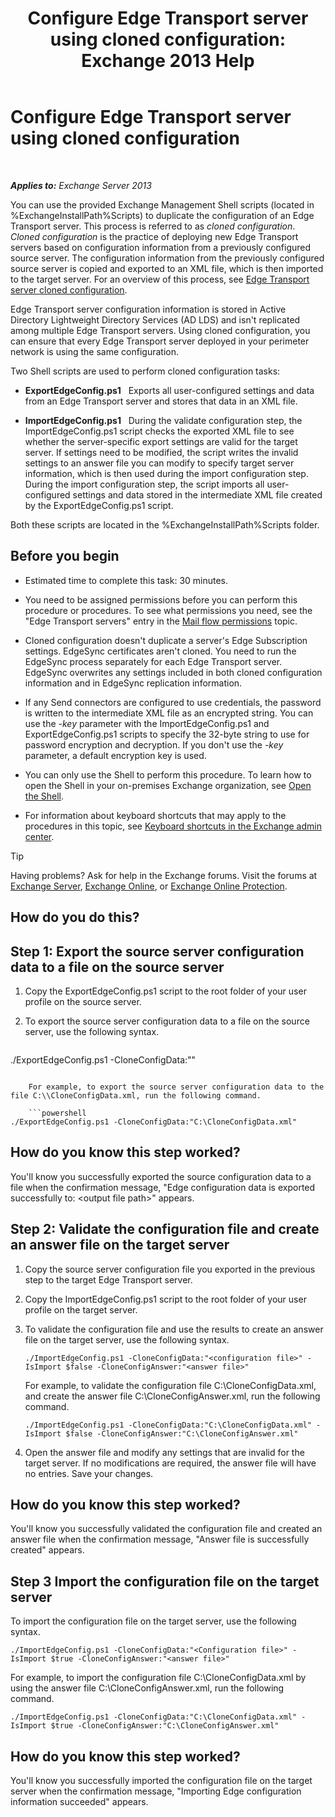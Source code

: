 ﻿---
title: 'Configure Edge Transport server using cloned configuration: Exchange 2013 Help'
TOCTitle: Configure Edge Transport server using cloned configuration
ms:assetid: 0bbc83e3-e5e8-4480-a8a6-15f035360856
ms:mtpsurl: https://technet.microsoft.com/en-us/library/Aa996008(v=EXCHG.150)
ms:contentKeyID: 61200276
ms.date: 12/09/2016
mtps_version: v=EXCHG.150
---

# Configure Edge Transport server using cloned configuration

 

_**Applies to:** Exchange Server 2013_


You can use the provided Exchange Management Shell scripts (located in %ExchangeInstallPath%Scripts) to duplicate the configuration of an Edge Transport server. This process is referred to as *cloned configuration*. *Cloned configuration* is the practice of deploying new Edge Transport servers based on configuration information from a previously configured source server. The configuration information from the previously configured source server is copied and exported to an XML file, which is then imported to the target server. For an overview of this process, see [Edge Transport server cloned configuration](edge-transport-server-cloned-configuration-exchange-2013-help.md).

Edge Transport server configuration information is stored in Active Directory Lightweight Directory Services (AD LDS) and isn't replicated among multiple Edge Transport servers. Using cloned configuration, you can ensure that every Edge Transport server deployed in your perimeter network is using the same configuration.

Two Shell scripts are used to perform cloned configuration tasks:

  - **ExportEdgeConfig.ps1**   Exports all user-configured settings and data from an Edge Transport server and stores that data in an XML file.

  - **ImportEdgeConfig.ps1**   During the validate configuration step, the ImportEdgeConfig.ps1 script checks the exported XML file to see whether the server-specific export settings are valid for the target server. If settings need to be modified, the script writes the invalid settings to an answer file you can modify to specify target server information, which is then used during the import configuration step. During the import configuration step, the script imports all user-configured settings and data stored in the intermediate XML file created by the ExportEdgeConfig.ps1 script.

Both these scripts are located in the %ExchangeInstallPath%Scripts folder.

## Before you begin

  - Estimated time to complete this task: 30 minutes.

  - You need to be assigned permissions before you can perform this procedure or procedures. To see what permissions you need, see the "Edge Transport servers" entry in the [Mail flow permissions](mail-flow-permissions-exchange-2013-help.md) topic.

  - Cloned configuration doesn't duplicate a server's Edge Subscription settings. EdgeSync certificates aren't cloned. You need to run the EdgeSync process separately for each Edge Transport server. EdgeSync overwrites any settings included in both cloned configuration information and in EdgeSync replication information.

  - If any Send connectors are configured to use credentials, the password is written to the intermediate XML file as an encrypted string. You can use the *-key* parameter with the ImportEdgeConfig.ps1 and ExportEdgeConfig.ps1 scripts to specify the 32-byte string to use for password encryption and decryption. If you don't use the *-key* parameter, a default encryption key is used.

  - You can only use the Shell to perform this procedure. To learn how to open the Shell in your on-premises Exchange organization, see [Open the Shell](https://technet.microsoft.com/en-us/library/dd638134\(v=exchg.150\)).

  - For information about keyboard shortcuts that may apply to the procedures in this topic, see [Keyboard shortcuts in the Exchange admin center](keyboard-shortcuts-in-the-exchange-admin-center-exchange-online-protection-help.md).


> [!TIP]
> Having problems? Ask for help in the Exchange forums. Visit the forums at <A href="https://go.microsoft.com/fwlink/p/?linkid=60612">Exchange Server</A>, <A href="https://go.microsoft.com/fwlink/p/?linkid=267542">Exchange Online</A>, or <A href="https://go.microsoft.com/fwlink/p/?linkid=285351">Exchange Online Protection</A>.



## How do you do this?

## Step 1: Export the source server configuration data to a file on the source server

1.  Copy the ExportEdgeConfig.ps1 script to the root folder of your user profile on the source server.

2.  To export the source server configuration data to a file on the source server, use the following syntax.
    
    ```powershell
./ExportEdgeConfig.ps1 -CloneConfigData:"<configuration file>"
```
    
    For example, to export the source server configuration data to the file C:\\CloneConfigData.xml, run the following command.
    
    ```powershell
./ExportEdgeConfig.ps1 -CloneConfigData:"C:\CloneConfigData.xml"
```

## How do you know this step worked?

You'll know you successfully exported the source configuration data to a file when the confirmation message, "Edge configuration data is exported successfully to: \<output file path\>" appears.

## Step 2: Validate the configuration file and create an answer file on the target server

1.  Copy the source server configuration file you exported in the previous step to the target Edge Transport server.

2.  Copy the ImportEdgeConfig.ps1 script to the root folder of your user profile on the target server.

3.  To validate the configuration file and use the results to create an answer file on the target server, use the following syntax.
    
        ./ImportEdgeConfig.ps1 -CloneConfigData:"<configuration file>" -IsImport $false -CloneConfigAnswer:"<answer file>"
    
    For example, to validate the configuration file C:\\CloneConfigData.xml, and create the answer file C:\\CloneConfigAnswer.xml, run the following command.
    
        ./ImportEdgeConfig.ps1 -CloneConfigData:"C:\CloneConfigData.xml" -IsImport $false -CloneConfigAnswer:"C:\CloneConfigAnswer.xml"

4.  Open the answer file and modify any settings that are invalid for the target server. If no modifications are required, the answer file will have no entries. Save your changes.

## How do you know this step worked?

You'll know you successfully validated the configuration file and created an answer file when the confirmation message, "Answer file is successfully created" appears.

## Step 3 Import the configuration file on the target server

To import the configuration file on the target server, use the following syntax.

    ./ImportEdgeConfig.ps1 -CloneConfigData:"<Configuration file>" -IsImport $true -CloneConfigAnswer:"<answer file>"

For example, to import the configuration file C:\\CloneConfigData.xml by using the answer file C:\\CloneConfigAnswer.xml, run the following command.

    ./ImportEdgeConfig.ps1 -CloneConfigData:"C:\CloneConfigData.xml" -IsImport $true -CloneConfigAnswer:"C:\CloneConfigAnswer.xml"

## How do you know this step worked?

You'll know you successfully imported the configuration file on the target server when the confirmation message, "Importing Edge configuration information succeeded" appears.

